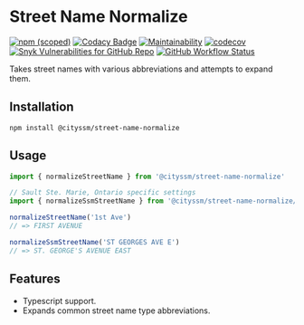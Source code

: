 # Street Name Normalize

[![npm (scoped)](https://img.shields.io/npm/v/@cityssm/street-name-normalize)](https://www.npmjs.com/package/@cityssm/street-name-normalize)
[![Codacy Badge](https://app.codacy.com/project/badge/Grade/ff591668134a4102ae2e7b034c93fb7a)](https://www.codacy.com/gh/cityssm/street-name-normalize/dashboard?utm_source=github.com&utm_medium=referral&utm_content=cityssm/street-name-normalize&utm_campaign=Badge_Grade)
[![Maintainability](https://api.codeclimate.com/v1/badges/2eab5d8d0d0fe7d0ae41/maintainability)](https://codeclimate.com/github/cityssm/street-name-normalize/maintainability)
[![codecov](https://codecov.io/gh/cityssm/street-name-normalize/branch/main/graph/badge.svg?token=UX58MKB59P)](https://codecov.io/gh/cityssm/street-name-normalize)
[![Snyk Vulnerabilities for GitHub Repo](https://img.shields.io/snyk/vulnerabilities/github/cityssm/street-name-normalize)](https://app.snyk.io/org/cityssm/project/717cf762-bf86-4eb1-bf19-cc409324f98a)
[![GitHub Workflow Status](https://img.shields.io/github/actions/workflow/status/cityssm/street-name-normalize/coverage.yml)](https://github.com/cityssm/street-name-normalize/actions/workflows/coverage.yml)

Takes street names with various abbreviations and attempts to expand them.

## Installation

    npm install @cityssm/street-name-normalize

## Usage

```javascript
import { normalizeStreetName } from '@cityssm/street-name-normalize'

// Sault Ste. Marie, Ontario specific settings
import { normalizeSsmStreetName } from '@cityssm/street-name-normalize/ssm.js'

normalizeStreetName('1st Ave')
// => FIRST AVENUE

normalizeSsmStreetName('ST GEORGES AVE E')
// => ST. GEORGE'S AVENUE EAST
```

## Features

- Typescript support.
- Expands common street name type abbreviations.
